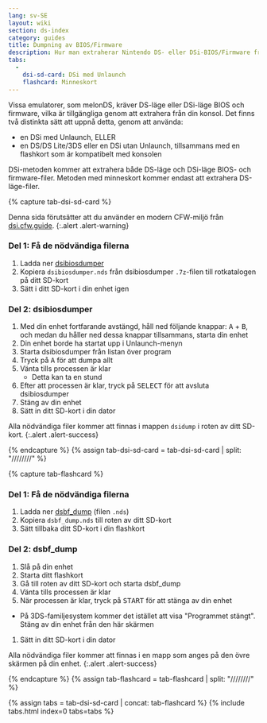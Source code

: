 ```yaml
---
lang: sv-SE
layout: wiki
section: ds-index
category: guides
title: Dumpning av BIOS/Firmware
description: Hur man extraherar Nintendo DS- eller DSi-BIOS/Firmware från din konsol
tabs:
  - 
    dsi-sd-card: DSi med Unlaunch
    flashcard: Minneskort
---
```


Vissa emulatorer, som melonDS, kräver DS-läge eller DSi-läge BIOS och firmware, vilka är tillgängliga genom att extrahera från din konsol. Det finns två distinkta sätt att uppnå detta, genom att använda:
- en DSi med Unlaunch, ELLER
- en DS/DS Lite/3DS eller en DSi utan Unlaunch, tillsammans med en flashkort som är kompatibelt med konsolen

DSi-metoden kommer att extrahera både DS-läge och DSi-läge BIOS- och firmware-filer. Metoden med minneskort kommer endast att extrahera DS-läge-filer.

{% capture tab-dsi-sd-card %}

Denna sida förutsätter att du använder en modern CFW-miljö från [dsi.cfw.guide](https://dsi.cfw.guide).
{:.alert .alert-warning}

### Del 1: Få de nödvändiga filerna

1. Ladda ner [dsibiosdumper](https://melonds.kuribo64.net/downloads/dsibiosdumper.7z)
1. Kopiera `dsibiosdumper.nds` från dsibiosdumper `.7z`-filen till rotkatalogen på ditt SD-kort
1. Sätt i ditt SD-kort i din enhet igen

### Del 2: dsibiosdumper
1. Med din enhet fortfarande avstängd, håll ned följande knappar: <kbd class="face">A</kbd> + <kbd class="face">B</kbd>, och medan du håller ned dessa knappar tillsammans, starta din enhet
1. Din enhet borde ha startat upp i Unlaunch-menyn
1. Starta dsibiosdumper från listan över program
1. Tryck på <kbd class="face">A</kbd> för att dumpa allt
1. Vänta tills processen är klar
    - Detta kan ta en stund
1. Efter att processen är klar, tryck på <kbd>SELECT</kbd> för att avsluta dsibiosdumper
1. Stäng av din enhet
1. Sätt in ditt SD-kort i din dator

Alla nödvändiga filer kommer att finnas i mappen `dsidump` i roten av ditt SD-kort.
{:.alert .alert-success}

{% endcapture %}
{% assign tab-dsi-sd-card = tab-dsi-sd-card | split: "////////" %}

{% capture tab-flashcard %}

### Del 1: Få de nödvändiga filerna

1. Ladda ner [dsbf_dump](https://github.com/DS-Homebrew/dsbf_dump/releases/latest) (filen `.nds`)
1. Kopiera `dsbf_dump.nds` till roten av ditt SD-kort
1. Sätt tillbaka ditt SD-kort i din flashkort

### Del 2: dsbf_dump
1. Slå på din enhet
1. Starta ditt flashkort
1. Gå till roten av ditt SD-kort och starta dsbf_dump
1. Vänta tills processen är klar
1. När processen är klar, tryck på <kbd>START</kbd> för att stänga av din enhet
  - På 3DS-familjesystem kommer det istället att visa "Programmet stängt". Stäng av din enhet från den här skärmen
1. Sätt in ditt SD-kort i din dator

Alla nödvändiga filer kommer att finnas i en mapp som anges på den övre skärmen på din enhet.
{:.alert .alert-success}

{% endcapture %}
{% assign tab-flashcard = tab-flashcard | split: "////////" %}

{% assign tabs = tab-dsi-sd-card | concat: tab-flashcard %}
{% include tabs.html index=0 tabs=tabs %}
